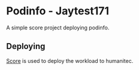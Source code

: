 # Podinfo - Jaytest171

A simple score project deploying podinfo.

## Deploying

[Score](https://score.dev/) is used to deploy the workload to humanitec.
